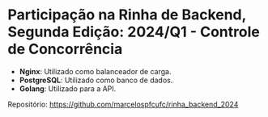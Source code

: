 # Participação na Rinha de Backend, Segunda Edição: 2024/Q1 - Controle de Concorrência

- **Nginx**: Utilizado como balanceador de carga.
- **PostgreSQL**: Utilizado como banco de dados.
- **Golang**: Utilizado para a API.

Repositório: https://github.com/marcelospfcufc/rinha_backend_2024